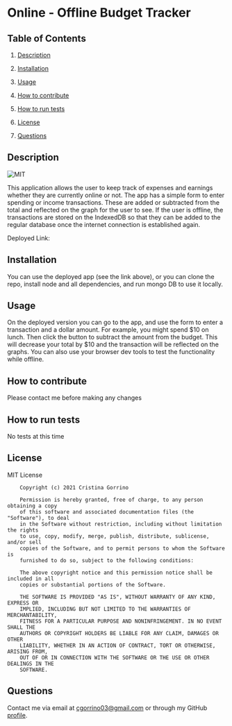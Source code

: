 # Online - Offline Budget Tracker

## Table of Contents

1. [Description](#description)

2. [Installation](#installation)

3. [Usage](#usage)

4. [How to contribute](#contribute)

5. [How to run tests](#tests)

6. [License](#license)

7. [Questions](#questions)

<a name="description"></a>
## Description

![MIT](https://img.shields.io/badge/license-MIT-brightgreen)

This application allows the user to keep track of expenses and earnings whether they are currently online or not. The app has a simple form to enter spending or income transactions. These are added or subtracted from the total and reflected on the graph for the user to see. If the user is offline, the transactions are stored on the IndexedDB so that they can be added to the regular database once the internet connection is established again.

Deployed Link: 

<a name="installation"></a>
## Installation
    
You can use the deployed app (see the link above), or you can clone the repo, install node and all dependencies, and run mongo DB to use it locally.

<a name="usage"></a>
## Usage
    
On the deployed version you can go to the app, and use the form to enter a transaction and a dollar amount. For example, you might spend $10 on lunch. Then click the button to subtract the amount from the budget. This will decrease your total by $10 and the transaction will be reflected on the graphs. You can also use your browser dev tools to test the functionality while offline.

<a name="contribute"></a>
## How to contribute
    
Please contact me before making any changes

<a name="tests"></a>
## How to run tests
    
No tests at this time

<a name="license"></a>
## License
  
MIT License

        Copyright (c) 2021 Cristina Gorrino
        
        Permission is hereby granted, free of charge, to any person obtaining a copy
        of this software and associated documentation files (the "Software"), to deal
        in the Software without restriction, including without limitation the rights
        to use, copy, modify, merge, publish, distribute, sublicense, and/or sell
        copies of the Software, and to permit persons to whom the Software is
        furnished to do so, subject to the following conditions:
        
        The above copyright notice and this permission notice shall be included in all
        copies or substantial portions of the Software.
        
        THE SOFTWARE IS PROVIDED "AS IS", WITHOUT WARRANTY OF ANY KIND, EXPRESS OR
        IMPLIED, INCLUDING BUT NOT LIMITED TO THE WARRANTIES OF MERCHANTABILITY,
        FITNESS FOR A PARTICULAR PURPOSE AND NONINFRINGEMENT. IN NO EVENT SHALL THE
        AUTHORS OR COPYRIGHT HOLDERS BE LIABLE FOR ANY CLAIM, DAMAGES OR OTHER
        LIABILITY, WHETHER IN AN ACTION OF CONTRACT, TORT OR OTHERWISE, ARISING FROM,
        OUT OF OR IN CONNECTION WITH THE SOFTWARE OR THE USE OR OTHER DEALINGS IN THE
        SOFTWARE.

<a name="questions"></a>
## Questions

Contact me via email at cgorrino03@gmail.com or through my GitHub [profile](https://github.com/cristina-gorrino). 
    

